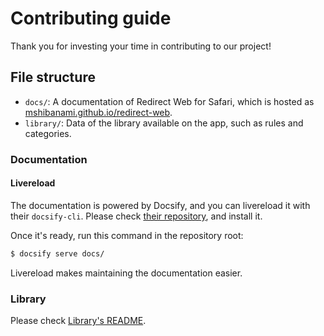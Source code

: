 # Contributing guide

Thank you for investing your time in contributing to our project!

## File structure

- `docs/`: A documentation of Redirect Web for Safari, which is hosted as [mshibanami.github.io/redirect-web](https://mshibanami.github.io/redirect-web/).
- `library/`: Data of the library available on the app, such as rules and categories.

### Documentation

#### Livereload

The documentation is powered by Docsify, and you can livereload it with their `docsify-cli`.
Please check [their repository](https://github.com/docsifyjs/docsify-cli), and install it.

Once it's ready, run this command in the repository root:

```sh
$ docsify serve docs/
```

Livereload makes maintaining the documentation easier.

### Library

Please check [Library's README](./library/README.md).
